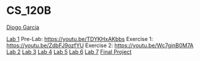 # CS_120B

  [Diogo Garcia](https://www.youtube.com/channel/UCJDTIUq_Ad9sSSl0o8CLpaA)

  [Lab 1]()
  Pre-Lab: https://youtu.be/TDYKHxAKbbs
  Exercise 1: https://youtu.be/ZdbFJ9ozfYU
  Exercise 2: https://youtu.be/Wc7ginB0M7A
  [Lab 2]()
  [Lab 3]()
  [Lab 4]()
  [Lab 5]()
  [Lab 6]()
  [Lab 7]()
  [Final Project](https://youtu.be/IawUrDquQvo)
